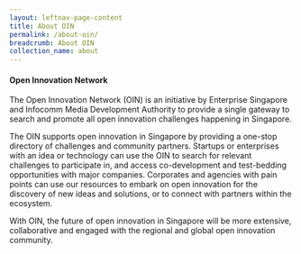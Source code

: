 ```yaml
---
layout: leftnav-page-content
title: About OIN
permalink: /about-oin/
breadcrumb: About OIN
collection_name: about
---
```

#### Open Innovation Network

The Open Innovation Network (OIN) is an initiative by Enterprise Singapore and Infocomm Media Development Authority to provide a single gateway to search and promote all open innovation challenges happening in Singapore.

The OIN supports open innovation in Singapore by providing a one-stop directory of challenges and community partners. Startups or enterprises with an idea or technology can use the OIN to search for relevant challenges to participate in, and access co-development and test-bedding opportunities with major companies. Corporates and agencies with pain points can use our resources to embark on open innovation for the discovery of new ideas and solutions, or to connect with partners within the ecosystem.

With OIN, the future of open innovation in Singapore will be more extensive, collaborative and engaged with the regional and global open innovation community.
